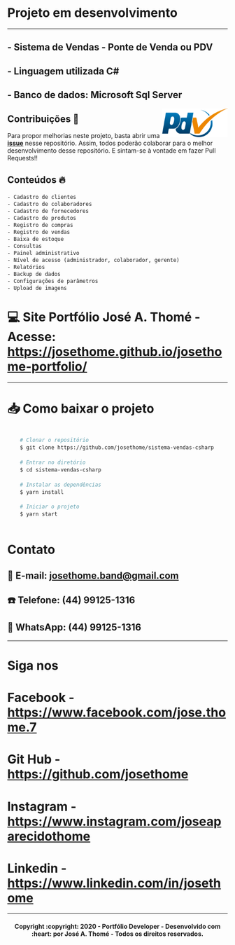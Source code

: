 # Projeto em desenvolvimento

---

## - Sistema de Vendas - Ponte de Venda ou PDV
## - Linguagem utilizada C# 
## - Banco de dados: Microsoft Sql Server

<img align="right" src="images/logo.png" width="150px;" />

## Contribuições 📌

Para propor melhorias neste projeto, basta abrir uma **[issue](https://github.com/josethome/sistema-vendas-csharp/issues)** nesse repositório. Assim, todos poderão colaborar para o melhor desenvolvimento desse repositório. E sintam-se à vontade em fazer Pull Requests!!

## Conteúdos 🔥

    - Cadastro de clientes
    - Cadastro de colaboradores
    - Cadastro de fornecedores
    - Cadastro de produtos
    - Registro de compras
    - Registro de vendas
    - Baixa de estoque
    - Consultas
    - Painel administrativo
    - Nível de acesso (administrador, colaborador, gerente)
    - Relatórios
    - Backup de dados
    - Configurações de parâmetros
    - Upload de imagens 

# :computer: Site Portfólio José A. Thomé - Acesse: https://josethome.github.io/josethome-portfolio/

---

# :inbox_tray: Como baixar o projeto
```bash
	
	# Clonar o repositório
    $ git clone https://github.com/josethome/sistema-vendas-csharp
    
    # Entrar no diretório
    $ cd sistema-vendas-csharp

    # Instalar as dependências
    $ yarn install

    # Iniciar o projeto
    $ yarn start
    
```
# Contato
## :email: E-mail: josethome.band@gmail.com
## :phone: Telefone: (44) 99125-1316
## :calling: WhatsApp: (44) 99125-1316

---

# Siga nos 
# Facebook - https://www.facebook.com/jose.thome.7
# Git Hub - https://github.com/josethome
# Instagram - https://www.instagram.com/joseaparecidothome
# Linkedin - https://www.linkedin.com/in/josethome

---
<h4 align="center">
	Copyright :copyright: 2020 - Portfólio Developer - Desenvolvido com :heart: por José A. Thomé - Todos os direitos reservados.
</h4>